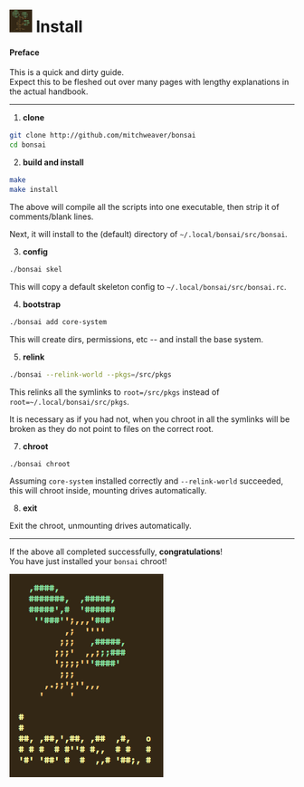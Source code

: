 # <img width="40" height="40" src="res/bonsai_square.png"> Install

#### Preface

This is a quick and dirty guide.  
Expect this to be fleshed out over many pages 
with lengthy explanations in the actual handbook.

----

1. **clone**

```bash
git clone http://github.com/mitchweaver/bonsai
cd bonsai
```

2. **build and install**

```bash
make
make install
```

The above will compile all the scripts into one executable, then strip it of 
comments/blank lines.

Next, it will install to the (default) directory of `~/.local/bonsai/src/bonsai`.

3. **config**

```bash
./bonsai skel
```

This will copy a default skeleton config to `~/.local/bonsai/src/bonsai.rc`.

4. **bootstrap**

```bash
./bonsai add core-system
```

This will create dirs, permissions, etc -- and install the base system.

5. **relink**

```bash
./bonsai --relink-world --pkgs=/src/pkgs
```

This relinks all the symlinks to `root=/src/pkgs` instead of `root=~/.local/bonsai/src/pkgs`.

It is necessary as if you had not, when you chroot in all the symlinks will be broken
as they do not point to files on the correct root.

7. **chroot**

```bash
./bonsai chroot
```

Assuming `core-system` installed correctly and `--relink-world` succeeded,
this will chroot inside, mounting drives automatically.

8. **exit**

Exit the chroot, unmounting drives automatically.

----

If the above all completed successfully, **congratulations**!  
You have just installed your `bonsai` chroot!

![image](res/bonsai.png)
